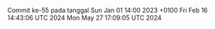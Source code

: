 Commit ke-55 pada tanggal Sun Jan 01 14:00 2023 +0100
Fri Feb 16 14:43:06 UTC 2024
Mon May 27 17:09:05 UTC 2024
